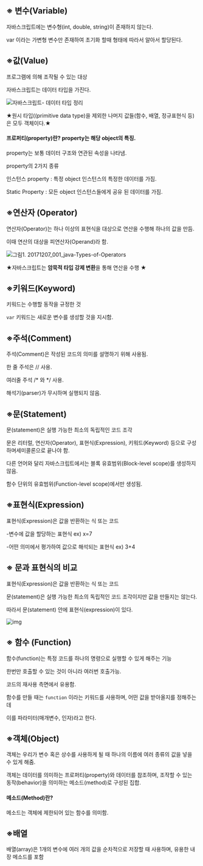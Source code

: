 ## ※ 변수(Variable)

자바스크립트에는 변수형(int, double, string)이 존재하지 않는다. 

var 이라는 가변형 변수만 존재하여 초기화 할때 형태에 따라서 알아서 할당된다.



## ※값(Value)

프로그램에 의해 조작될 수 있는 대상

자바스크립트는 데이터 타입을 가진다.

![자바스크립트- 데이터 타입 정리](https://media.vlpt.us/images/imjkim49/post/17b7a314-31f4-4285-a2dd-05a4cc78fbf3/image.png)



★원시 타입((primitive data type)을 제외한 나머지 값들(함수, 배열, 정규표현식 등)은 모두 객체이다.★



#### 프로퍼티(property)란? property는 해당 object의 특징.

 property는 보통 데이터 구조와 연관된 속성을 나타냄.

 property의 2가지 종류 



인스턴스 property : 특정 object 인스턴스의 특정한 데이터를 가짐. 

Static Property : 모든 object 인스턴스들에게 공유 된 데이터를 가짐. 





## ※연산자 (Operator)



연산자(Operator)는 하나 이상의 표현식을 대상으로 연산을 수행해 하나의 값을 만듬.

이때 연산의 대상을 피연산자(Operand)라 함.

![그림1. 20171207_001_java-Types-of-Operators](https://cremazer.github.io/assets/img/java/20140919/20171207_001_java-Types-of-Operators.jpg)



★자바스크립트는 **암묵적 타입 강제 변환**을 통해 연산을 수행 ★



## ※키워드(Keyword)

키워드는 수행할 동작을 규정한 것

`var` 키워드는 새로운 변수를 생성할 것을 지시함.



## ※주석(Comment)

주석(Comment)은 작성된 코드의 의미를 설명하기 위해 사용됨.



한 줄 주석은 // 사용. 

여러줄 주석 /* 와 */ 사용.

 해석기(parser)가 무시하며 실행되지 않음.



## ※문(Statement)

문(statement)은 실행 가능한 최소의 독립적인 코드 조각

문은 리터럴, 연산자(Operator), 표현식(Expression), 키워드(Keyword) 등으로 구성하며세미콜론으로 끝나야 함.



다른 언어와 달리 자바스크립트에서는 블록 유효범위(Block-level scope)를 생성하지 않음.

 함수 단위의 유효범위(Function-level scope)에서만 생성됨.





## ※표현식(Expression)

표현식(Expression)은 값을 반환하는 식 또는 코드



-변수에 값을 할당하는 표현식 ex) x=7

-어떤 의미에서 평가하여 값으로 해석되는 표현식 ex) 3+4



## ※ 문과 표현식의 비교

표현식(Expression)은 값을 반환하는 식 또는 코드

문(statement)은 실행 가능한 최소의 독립적인 코드 조각이지만 값을 만들지는 않는다.



따라서 문(statement) 안에 표현식(expression)이 있다.





![img](https://media.vlpt.us/images/_uchanlee/post/b935aaa6-02ff-49e4-8086-407d813c1387/statement_expression-diagram.svg)





## ※ 함수 (Function)



함수(function)는 특정 코드를 하나의 명령으로 실행할 수 있게 해주는 기능

한번만 호출할 수 있는 것이 아니라 여러번 호출가능.

코드의 재사용 측면에서 유용함.

함수를 만들 때는 `function` 이라는 키워드를 사용하며, 어떤 값을 받아올지를 정해주는데 

이를 파라미터(매개변수, 인자)라고 한다.





## ※객체(Object)



객체는 우리가 변수 혹은 상수를 사용하게 될 때 하나의 이름에 여러 종류의 값을 넣을 수 있게 해줌.

객체는 데이터를 의미하는 프로퍼티(property)와 데이터를 참조하며, 조작할 수 있는 동작(behavior)을 의미하는 메소드(method)로 구성된 집합.



#### 메소드(Method)란?

메소드는 객체에 제한되어 있는 함수를 의미함.





## ※배열

배열(array)은 1개의 변수에 여러 개의 값을 순차적으로 저장할 때 사용하며, 유용한 내장 메소드를 포함